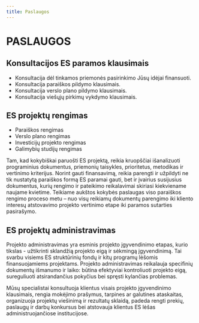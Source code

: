 ```yaml
---
title: Paslaugos
---
```

# PASLAUGOS

## Konsultacijos ES paramos klausimais
- Konsultacija dėl tinkamos priemonės pasirinkimo Jūsų idėjai finansuoti.
- Konsultacija paraiškos pildymo klausimais.
- Konsultacija verslo plano pildymo klausimais.
- Konsultacija viešųjų pirkimų vykdymo klausimais.

## ES projektų rengimas
- Paraiškos rengimas
- Verslo plano rengimas
- Investicijų projekto rengimas
- Galimybių studijų rengimas

Tam, kad kokybiškai paruošti ES projektą, reikia kruopščiai išanalizuoti programinius dokumentus, priemonių taisykles, prioritetus, metodikas ir vertinimo kriterijus. Norint gauti finansavimą, reikia parengti ir užpildyti ne tik nustatytą paraiškos formą ES paramai gauti, bet ir įvairius susijusius dokumentus, kurių rengimo ir pateikimo reikalavimai skiriasi kiekviename naujame kvietime. Teikiame aukštos kokybės paslaugas viso paraiškos rengimo proceso metu – nuo visų reikiamų dokumentų parengimo iki kliento interesų atstovavimo projekto vertinimo etape iki paramos sutarties pasirašymo.

## ES projektų administravimas

Projekto administravimas yra esminis projekto įgyvendinimo etapas, kurio tikslas - užtikrinti sklandžią projekto eigą ir sėkmingą įgyvendinimą. Tai svarbu visiems ES struktūrinių fondų ir kitų programų lėšomis finansuojamiems projektams. Projekto administravimas reikalauja specifinių dokumentų išmanumo ir laiko: būtina efektyviai kontroliuoti projekto eigą, sureguliuoti atsirandančius pokyčius bei spręsti kylančias problemas. 

Mūsų specialistai konsultuoja klientus visais projekto įgyvendinimo klausimais, rengia mokėjimo prašymus, tarpines ar galutines ataskaitas, organizuoja projektų viešinimą ir rezultatų sklaidą, padeda rengti prekių, paslaugų ir darbų konkursus bei atstovauja klientus ES lėšas administruojančiose institucijose.
